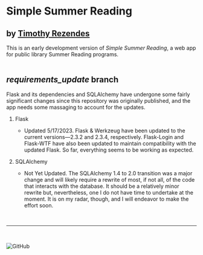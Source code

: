 # Simple Summer Reading #

## by [Timothy Rezendes](https://www.rezendes.info "Rezendes.info") ##

This is an early development version of *Simple Summer Reading*, a web app for public library Summer Reading programs.  
<br />  

## *requirements_update* branch

Flask and its dependencies and SQLAlchemy have undergone some fairly significant changes since this repository was originally published, and the app needs some massaging to account for the updates.

 1. Flask
    - Updated 5/17/2023. Flask & Werkzeug have been updated to the current versions—2.3.2 and 2.3.4, respectively. Flask-Login and Flask-WTF have also been updated to maintain compatibility with the updated Flask. So far, everything seems to be working as expected.

 2. SQLAlchemy
    - Not Yet Updated. The SQLAlchemy 1.4 to 2.0 transition was a major change and will likely require a rewrite of most, if not all, of the code that interacts with the database. It should be a relatively minor rewrite but, nevertheless, one I do not have time to undertake at the moment. It is on my radar, though, and I will endeavor to make the effort soon.  
<br />

---

<br />

![GitHub](https://img.shields.io/github/license/TRezendes/ssr_public)
